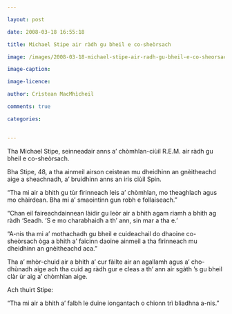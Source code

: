 ```yaml
---

layout: post

date: 2008-03-18 16:55:18

title: Michael Stipe air ràdh gu bheil e co-sheòrsach

image: /images/2008-03-18-michael-stipe-air-radh-gu-bheil-e-co-sheorsach.webp

image-caption:

image-licence:

author: Crìstean MacMhìcheil

comments: true

categories:
  

---
```


Tha Michael Stipe, seinneadair anns a’ chòmhlan-ciùil R.E.M. air ràdh gu bheil e co-sheòrsach.

<!--more-->

Bha Stipe, 48, a tha ainmeil airson ceistean mu dheidhinn an gnèitheachd aige a sheachnadh, a’ bruidhinn anns an iris ciùil Spin.

“Tha mi air a bhith gu tùr fìrinneach leis a’ chòmhlan, mo theaghlach agus mo chàirdean. Bha mi a’ smaointinn gun robh e follaiseach.”

“Chan eil faireachdainnean làidir gu leòr air a bhith agam riamh a bhith ag ràdh ‘Seadh. ‘S e mo charabhaidh a th’ ann, sin mar a tha e.’

“A-nis tha mi a’ mothachadh gu bheil e cuideachail do dhaoine co-sheòrsach òga a bhith a’ faicinn daoine ainmeil a tha fìrinneach mu dheidhinn an gnèitheachd aca.”

Tha a’ mhòr-chuid air a bhith a’ cur fàilte air an agallamh agus a’ cho-dhùnadh aige ach tha cuid ag ràdh gur e cleas a th’ ann air sgàth ’s gu bheil clàr ùr aig a’ chòmhlan aige.

Ach thuirt Stipe:

“Tha mi air a bhith a’ falbh le duine iongantach o chionn trì bliadhna a-nis.”
